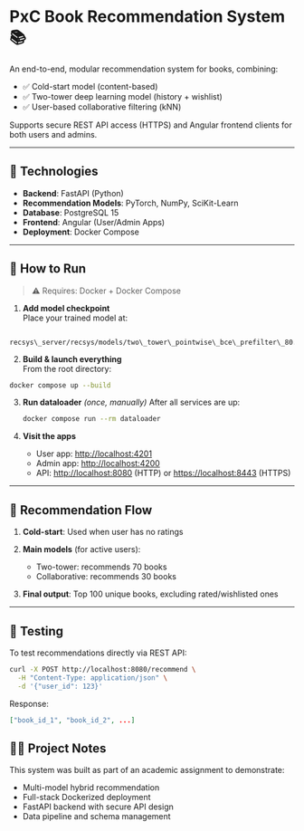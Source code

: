 
# PxC Book Recommendation System 📚

An end-to-end, modular recommendation system for books, combining:
- ✅ Cold-start model (content-based)
- ✅ Two-tower deep learning model (history + wishlist)
- ✅ User-based collaborative filtering (kNN)

Supports secure REST API access (HTTPS) and Angular frontend clients for both users and admins.

---

## 🔧 Technologies

- **Backend**: FastAPI (Python)
- **Recommendation Models**: PyTorch, NumPy, SciKit-Learn
- **Database**: PostgreSQL 15
- **Frontend**: Angular (User/Admin Apps)
- **Deployment**: Docker Compose

---


## 🚀 How to Run

> ⚠️ Requires: Docker + Docker Compose

1. **Add model checkpoint**  
   Place your trained model at:
```

recsys\_server/recsys/models/two\_tower\_pointwise\_bce\_prefilter\_80.pt

````

2. **Build & launch everything**  
From the root directory:
```bash
docker compose up --build
````

3. **Run dataloader** *(once, manually)*
   After all services are up:

   ```bash
   docker compose run --rm dataloader
   ```

4. **Visit the apps**

   * User app: [http://localhost:4201](http://localhost:4201)
   * Admin app: [http://localhost:4200](http://localhost:4200)
   * API: [http://localhost:8080](http://localhost:8080) (HTTP) or [https://localhost:8443](https://localhost:8443) (HTTPS)

---

## 🔁 Recommendation Flow

1. **Cold-start**: Used when user has no ratings
2. **Main models** (for active users):

   * Two-tower: recommends 70 books
   * Collaborative: recommends 30 books
3. **Final output**: Top 100 unique books, excluding rated/wishlisted ones

---

## 🧪 Testing

To test recommendations directly via REST API:

```bash
curl -X POST http://localhost:8080/recommend \
  -H "Content-Type: application/json" \
  -d '{"user_id": 123}'
```

Response:

```json
["book_id_1", "book_id_2", ...]
```


## 👨‍🏫 Project Notes

This system was built as part of an academic assignment to demonstrate:

* Multi-model hybrid recommendation
* Full-stack Dockerized deployment
* FastAPI backend with secure API design
* Data pipeline and schema management

